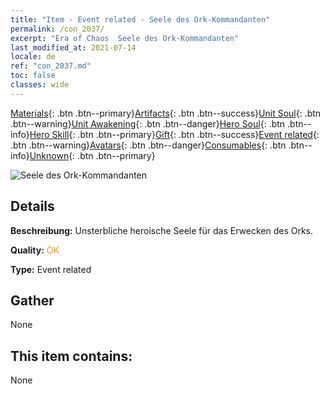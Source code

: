 ```yaml
---
title: "Item - Event related - Seele des Ork-Kommandanten"
permalink: /con_2037/
excerpt: "Era of Chaos  Seele des Ork-Kommandanten"
last_modified_at: 2021-07-14
locale: de
ref: "con_2037.md"
toc: false
classes: wide
---
```

 [Materials](/ItemsDE/){: .btn .btn--primary}[Artifacts](/ItemsDE/Artifacts/){: .btn .btn--success}[Unit Soul](/ItemsDE/UnitSoul/){: .btn .btn--warning}[Unit Awakening](/ItemsDE/UnitAwakening/){: .btn .btn--danger}[Hero Soul](/ItemsDE/HeroSoul/){: .btn .btn--info}[Hero Skill](/ItemsDE/HeroSkill/){: .btn .btn--primary}[Gift](/ItemsDE/Gift/){: .btn .btn--success}[Event related](/ItemsDE/Events/){: .btn .btn--warning}[Avatars](/ItemsDE/Avatars/){: .btn .btn--danger}[Consumables](/ItemsDE/Consumables/){: .btn .btn--info}[Unknown](/ItemsDE/Unknown/){: .btn .btn--primary}

 ![Seele des Ork-Kommandanten](/images/t/juexing_403.jpg)

## Details
 **Beschreibung:** Unsterbliche heroische Seele für das Erwecken des Orks.

 **Quality:** <span style="color: #FF8C00">OK</span>

 **Type:** Event related

## Gather

  None

## This item contains:

  None

